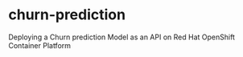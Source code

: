 # churn-prediction
Deploying a Churn prediction Model as an API on Red Hat OpenShift Container Platform
